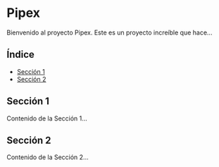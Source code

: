 
<!DOCTYPE html>
<html lang="es">
<head>
    <meta charset="UTF-8">
    <meta name="viewport" content="width=device-width, initial-scale=1.0">
</head>
<body>
    <div class="container">
        <h1>Pipex</h1>
        <p>Bienvenido al proyecto Pipex. Este es un proyecto increíble que hace...</p>
        <h2>Índice</h2>
        <ul>
            <li><a href="#seccion-1">Sección 1</a></li>
            <li><a href="#seccion-2">Sección 2</a></li>
            <!-- Agrega más enlaces a otras secciones si es necesario -->
        </ul>
        <h2 id="seccion-1">Sección 1</h2>
        <p>Contenido de la Sección 1...</p>
        <h2 id="seccion-2">Sección 2</h2>
        <p>Contenido de la Sección 2...</p>
        <!-- Agrega más secciones y contenido según sea necesario -->
    </div>
</body>
</html>
